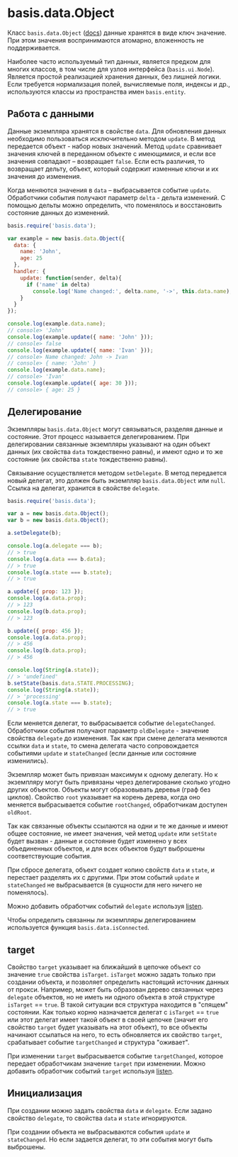 # basis.data.Object

Класс `basis.data.Object` ([docs](http://basisjs.com/docs#basis.data.Object)) данные хранятся в виде ключ значение. При этом значения воспринимаются атомарно, вложенность не поддерживается.

Наиболее часто используемый тип данных, является предком для многих классов, в том числе для узлов интерфейса (`basis.ui.Node`). Является простой реализацией хранения данных, без лишней логики. Если требуется нормализация полей, вычисляемые поля, индексы и др., используются классы из пространства имен `basis.entity`.

## Работа с данными

Данные экземпляра хранятся в свойстве `data`. Для обновления данных необходимо пользоваться исключительно методом `update`. В метод передается объект - набор новых значений. Метод `update` сравнивает значения ключей в переданном объекте с имеющимися, и если все значения совпадают – возвращает `false`. Если есть различия, то возвращает дельту, объект, который содержит изменные ключи и их значения до изменения.

Когда меняются значения в `data` – выбрасывается событие `update`. Обработчики события получают параметр `delta` - дельта изменений. С помощью дельты можно определить, что поменялось и восстановить состояние данных до изменений.

```js
basis.require('basis.data');

var example = new basis.data.Object({
  data: {
    name: 'John',
    age: 25
  },
  handler: {
    update: function(sender, delta){
      if ('name' in delta)
        console.log('Name changed:', delta.name, '->', this.data.name);
    }
  }
});

console.log(example.data.name);
// console> 'John'
console.log(example.update({ name: 'John' }));
// console> false
console.log(example.update({ name: 'Ivan' }));
// console> Name changed: John -> Ivan
// console> { name: 'John' }
console.log(example.data.name);
// console> 'Ivan'
console.log(example.update({ age: 30 }));
// console> { age: 25 }
```

## Делегирование

Экземпляры `basis.data.Object` могут связываться, разделяя данные и состояние. Этот процесс называется делегированием. При делегировании связанные экземпляры указывают на один объект данных (их свойства `data` тождественно равны), и имеют одно и то же состояние (их свойства `state` тождественно равны).

Связывание осуществляется методом `setDelegate`. В метод передается новый делегат, это должен быть экземпляр `basis.data.Object` или `null`. Ссылка на делегат, хранится в свойстве `delegate`.

```js
basis.require('basis.data');

var a = new basis.data.Object();
var b = new basis.data.Object();

a.setDelegate(b);

console.log(a.delegate === b);
// > true
console.log(a.data === b.data);
// > true
console.log(a.state === b.state);
// > true

a.update({ prop: 123 });
console.log(a.data.prop);
// > 123
console.log(b.data.prop);
// > 123

b.update({ prop: 456 });
console.log(a.data.prop);
// > 456
console.log(b.data.prop);
// > 456

console.log(String(a.state));
// > 'undefined'
b.setState(basis.data.STATE.PROCESSING);
console.log(String(a.state));
// > 'processing'
console.log(a.state === b.state);
// > true
```

Если меняется делегат, то выбрасывается событие `delegateChanged`. Обработчики события получают параметр `oldDelegate` - значение свойства `delegate` до изменения. Так как при смене делегата меняются ссылки `data` и `state`, то смена делегата часто сопровождается событиями `update` и `stateChanged` (если данные или состояние изменились).

Экземпляр может быть привязан максимум к одному делегату. Но к экземпляру могут быть привязаны через делегирование сколько угодно других объектов. Объекты могут образовывать деревья (граф без циклов). Свойство `root` указывает на корень дерева, когда оно меняется выбрасывается событие `rootChanged`, обработчикам доступен `oldRoot`.

Так как связанные объекты ссылаются на одни и те же данные и имеют общее состояние, не имеет значения, чей метод `update` или `setState` будет вызван - данные и состояние будет изменено у всех объединенных объектов, и для всех объектов будут выброшены соответствующие события.

При сбросе делегата, объект создает копию свойств `data` и `state`, и перестает разделять их с другими. При этом событий `update` и `stateChanged` не выбрасывается (в сущности для него ничего не поменялось).

Можно добавить обработчик событий `delegate` используя [listen](basis.event.ms#listen).

Чтобы определить связанны ли экземпляры делегированием используется функция `basis.data.isConnected`.

## target

Свойство `target` указывает на ближайший в цепочке объект со значение `true` свойства `isTarget`. `isTarget` можно задать только при создании объекта, и позволяет определить настоящий источник данных от прокси. Например, может быть образован дерево связанных через `delegate` объектов, но не иметь ни одного объекта в этой структуре `isTarget` == `true`. В такой ситуации вся структура находится в "спящем" состоянии. Как только корню назначается делегат с `isTarget` == `true` или этот делегат имеет такой объект в своей цепочке (значит его свойство `target` будет указывать на этот объект), то все объекты начинают ссылаться на него, то есть обновляется их свойство `target`, срабатывает событие `targetChanged` и структура "оживает".

При изменении `target` выбрасывается событие `targetChanged`, которое передает обработчикам значение `target` при изменении. Можно добавить обработчик событий `target` используя [listen](basis.event.ms#listen).

## Инициализация

При создании можно задать свойства `data` и `delegate`. Если задано свойство `delegate`, то свойства `data` и `state` игнорируются.

При создании объекта не выбрасываются события `update` и `stateChanged`. Но если задается делегат, то эти события могут быть выброшены.
